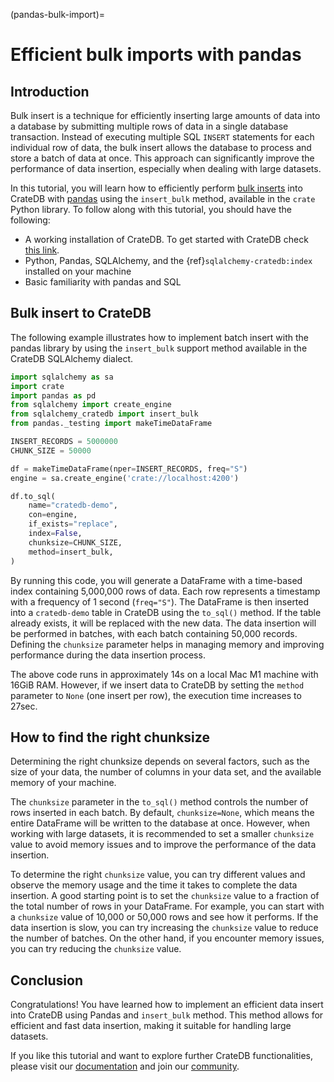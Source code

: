 (pandas-bulk-import)=
# Efficient bulk imports with pandas

## Introduction
Bulk insert is a technique for efficiently inserting large amounts of data into a database by submitting multiple rows of data in a single database transaction. Instead of executing multiple SQL `INSERT` statements for each individual row of data, the bulk insert allows the database to process and store a batch of data at once. This approach can significantly improve the performance of data insertion, especially when dealing with large datasets.

In this tutorial, you will learn how to efficiently perform [bulk inserts](https://crate.io/docs/python/en/latest/by-example/sqlalchemy/dataframe.html) into CrateDB with [pandas](https://pandas.pydata.org/) using the `insert_bulk` method, available in the `crate` Python library. To follow along with this tutorial, you should have the following:

* A working installation of CrateDB. To get started with CrateDB check [this link](https://crate.io/lp-free-trial?hsCtaTracking=c2099713-cafa-4de6-a97e-2f86d80a788f%7C3a12b78e-e605-461c-9bd8-628d0d9e2522).
* Python, Pandas, SQLAlchemy, and the {ref}`sqlalchemy-cratedb:index` installed on your machine
* Basic familiarity with pandas and SQL

## Bulk insert to CrateDB

The following example illustrates how to implement batch insert with the pandas
library by using the `insert_bulk` support method available in the CrateDB
SQLAlchemy dialect.

```python
import sqlalchemy as sa
import crate
import pandas as pd
from sqlalchemy import create_engine
from sqlalchemy_cratedb import insert_bulk
from pandas._testing import makeTimeDataFrame

INSERT_RECORDS = 5000000
CHUNK_SIZE = 50000

df = makeTimeDataFrame(nper=INSERT_RECORDS, freq="S")
engine = sa.create_engine('crate://localhost:4200')

df.to_sql(
    name="cratedb-demo",
    con=engine,
    if_exists="replace",
    index=False,
    chunksize=CHUNK_SIZE,
    method=insert_bulk,
)
```

By running this code, you will generate a DataFrame with a time-based index containing 5,000,000 rows of data. Each row represents a timestamp with a frequency of 1 second (`freq="S"`). The DataFrame is then inserted into a `cratedb-demo` table in CrateDB using the `to_sql()` method. If the table already exists, it will be replaced with the new data. The data insertion will be performed in batches, with each batch containing 50,000 records. Defining the `chunksize` parameter helps in managing memory and improving performance during the data insertion process.

The above code runs in approximately 14s on a local Mac M1 machine with 16GiB RAM. However, if we insert data to CrateDB by setting the `method` parameter to `None` (one insert per row), the execution time increases to 27sec.

## How to find the right chunksize

Determining the right chunksize depends on several factors, such as the size of your data, the number of columns in your data set, and the available memory of your machine.

The `chunksize` parameter in the `to_sql()` method controls the number of rows inserted in each batch. By default, `chunksize=None`, which means the entire DataFrame will be written to the database at once. However, when working with large datasets, it is recommended to set a smaller `chunksize` value to avoid memory issues and to improve the performance of the data insertion.

To determine the right `chunksize` value, you can try different values and observe the memory usage and the time it takes to complete the data insertion. A good starting point is to set the `chunksize` value to a fraction of the total number of rows in your DataFrame. For example, you can start with a `chunksize` value of 10,000 or 50,000 rows and see how it performs. If the data insertion is slow, you can try increasing the `chunksize` value to reduce the number of batches. On the other hand, if you encounter memory issues, you can try reducing the `chunksize` value.

## Conclusion

Congratulations! You have learned how to implement an efficient data insert into CrateDB using Pandas and `insert_bulk` method. This method allows for efficient and fast data insertion, making it suitable for handling large datasets.

If you like this tutorial and want to explore further CrateDB functionalities, please visit our [documentation](https://crate.io/docs) and join our [community](https://community.cratedb.com/).
